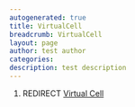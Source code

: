 ```yaml
---
autogenerated: true
title: VirtualCell
breadcrumb: VirtualCell
layout: page
author: test author
categories: 
description: test description
---
```


1.  REDIRECT [Virtual Cell](Virtual_Cell "wikilink")
